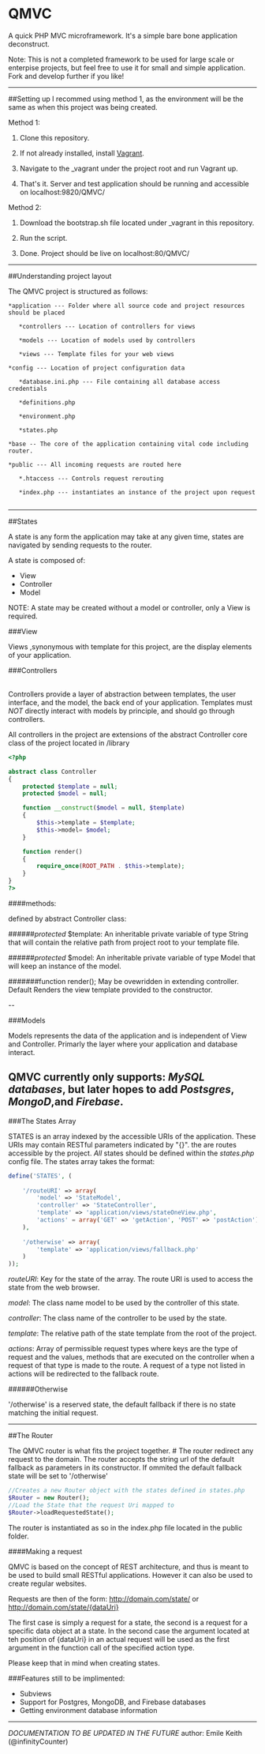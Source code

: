 # QMVC
A quick PHP MVC microframework. It's a simple bare bone application deconstruct.

Note: This is not a completed framework to be used for large scale or enterpise projects, but feel free to use it for small and simple application. Fork and develop further if you like!
______

##Setting up
I recommed using method 1, as the environment will be the same as when this project was being created.

Method 1:

1. Clone this repository.

2. If not already installed, install [Vagrant](http://vagrantup.com).

3. Navigate to the \_vagrant under the project root and run Vagrant up. 

4. That's it. Server and test application should be running and accessible on localhost:9820/QMVC/


Method 2:

1. Download the bootstrap.sh file located under \_vagrant in this repository.

2. Run the script.

3. Done. Project should be live on localhost:80/QMVC/ 
______

##Understanding project layout

The QMVC project is structured as follows:

```
*application --- Folder where all source code and project resources should be placed

   *controllers --- Location of controllers for views
   
   *models --- Location of models used by controllers
   
   *views --- Template files for your web views
   
*config --- Location of project configuration data

   *database.ini.php --- File containing all database access credentials
   
   *definitions.php
   
   *environment.php
   
   *states.php
 
*base -- The core of the application containing vital code including router.

*public --- All incoming requests are routed here

   *.htaccess --- Controls request rerouting
   
   *index.php --- instantiates an instance of the project upon request
   
```

______

##States

A state is any form the application may take at any given time, states are navigated by sending requests to the router.

A state is composed of:
   * View
   * Controller
   * Model
   
NOTE: A state may be created without a model or controller, only a View is required.

###View

Views ,synonymous with template for this project, are the display elements of your application. 


###Controllers</br></br>

Controllers provide a layer of abstraction between templates, the user interface, and the model, the back end of your application.
Templates must *NOT* directly interact with models by principle, and should go through controllers.</br>

All controllers in the project are extensions of the abstract Controller core class of the project located in /library

```php
<?php

abstract class Controller 
{
    protected $template = null;
    protected $model = null;

    function __construct($model = null, $template)
    {
        $this->template = $template;
        $this->model= $model;
    }

    function render()
    {
        require_once(ROOT_PATH . $this->template);
    }
}
?>
```

####methods:

defined by abstract Controller class:  

######*protected* $template:
 An inheritable private variable of type String that will contain the relative path from project root to your template file.
    
######*protected* $model:
 An inheritable private variable of type Model that will keep an instance of the model.


#######function render();
 May be ovewridden in extending controller. Default Renders the view template provided to the constructor.

--

###Models

Models represents the data of the application and is independent of View and Controller.
Primarly the layer where your application and database interact.

QMVC currently only supports: *MySQL databases*, but later hopes to add *Postsgres*, *MongoD*,and *Firebase*.
--

###The States Array

STATES is an array indexed by the accessible URIs of the application. These URIs may contain RESTful parameters indicated by "{}".  the are routes accessible by the project. *All* states should be defined within the *states.php* config file.
The states array takes the format:

````php
define('STATES', (
    
    '/routeURI' => array(
        'model' => 'StateModel',
        'controller' => 'StateController',
        'template' => 'application/views/stateOneView.php',
        'actions' = array('GET' => 'getAction', 'POST' => 'postAction')
    ),
    
    '/otherwise' => array(
        'template' => 'application/views/fallback.php'
    )
));
````

_*routeURI*_: Key for the state of the array. The route URI is used to access the state from the web browser.

_*model*_: The class name model to be used by the controller of this state.

_*controller*_: The class name of the controller to be used by the state.

_*template*_: The relative path of the state template from the root of the project.

_*actions*_: Array of permissible request types where keys are the type of request and the values, methods that are executed on the controller when a request of that type is made to the route. A request of a type not listed in actions will be redirected to the fallback route.

######Otherwise

'/otherwise' is a reserved state, the default fallback if there is no state matching the initial request.
______

##The Router

The QMVC router is what fits the project together. #
The router redirect any request to the domain. The router accepts the string url of the default fallback as parameters in its constructor. If ommited the default fallback state will be set to '/otherwise'

```php
//Creates a new Router object with the states defined in states.php
$Router = new Router();
//Load the State that the request Uri mapped to
$Router->loadRequestedState();
```
The router is instantiated as so in the index.php file located in the public folder.

####Making a request

QMVC is based on the concept of REST architecture, and thus is meant to be used to build small RESTful applications. However it can also be used to create regular websites.

Requests are then of the form: http://domain.com/state/ or http://domain.com/state/{dataUri}

The first case is simply a request for a state, the second is a request for a specific data object at a state.
In the second case the argument located at teh position of {dataUri} in an actual request will be used as the first argument in the function call of the specified action type.

Please keep that in mind when creating states.

###Features still to be implimented: 

* Subviews
* Support for Postgres, MongoDB, and Firebase databases
* Getting environment database information

_________

*DOCUMENTATION TO BE UPDATED IN THE FUTURE*
author: Emile Keith (@infinityCounter)
